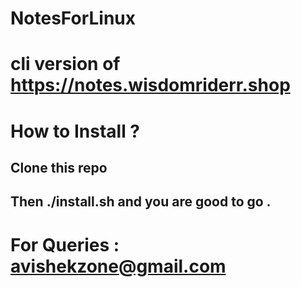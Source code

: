 # NotesForLinux
# cli version of https://notes.wisdomriderr.shop

# How to Install ?
 ## Clone this repo 
 ## Then ./install.sh and you are good to go .
 
 # For Queries : avishekzone@gmail.com
